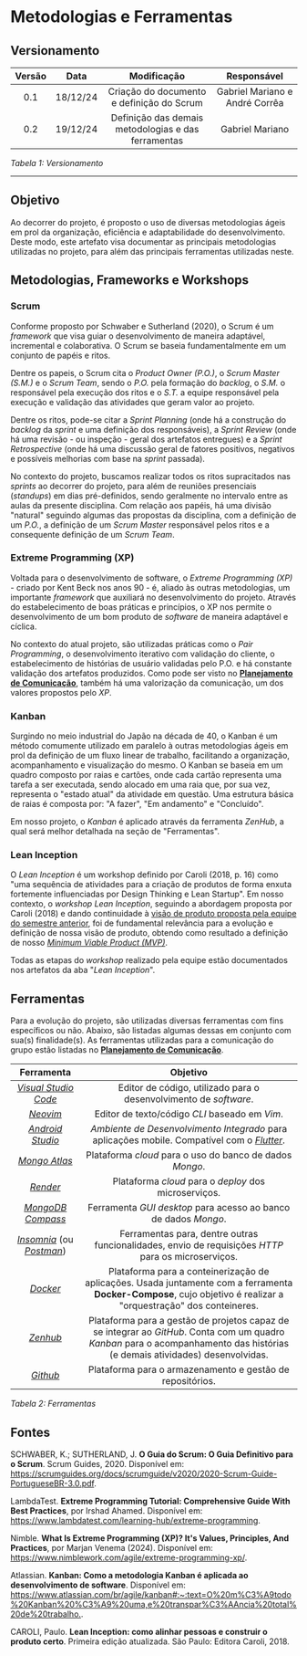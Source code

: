 # Metodologias e Ferramentas

## Versionamento

| **Versão** | **Data** | **Modificação** | **Responsável** |
| :-: | :-: | :-: | :-: |
| 0.1 | 18/12/24 | Criação do documento e definição do Scrum | Gabriel Mariano e André Corrêa |
| 0.2 | 19/12/24 | Definição das demais metodologias e das ferramentas | Gabriel Mariano |

*Tabela 1: Versionamento*

---

## Objetivo

Ao decorrer do projeto, é proposto o uso de diversas metodologias ágeis em prol da organização, eficiência e adaptabilidade do desenvolvimento. Deste modo, este artefato visa documentar as principais metodologias utilizadas no projeto, para além das principais ferramentas utilizadas neste.

## Metodologias, Frameworks e Workshops

### Scrum

Conforme proposto por Schwaber e Sutherland (2020), o Scrum é um *framework* que visa guiar o desenvolvimento de maneira adaptável, incremental e colaborativa. O Scrum se baseia fundamentalmente em um conjunto de papéis e ritos.

Dentre os papeis, o Scrum cita o *Product Owner (P.O.)*, o *Scrum Master (S.M.)* e o *Scrum Team*, sendo o *P.O.* pela formação do *backlog*, o *S.M.* o responsável pela execução dos ritos e o *S.T.* a equipe responsável pela execução e validação das atividades que geram valor ao projeto.

Dentre os ritos, pode-se citar a *Sprint Planning* (onde há a construção do *backlog* da *sprint* e uma definição dos responsáveis), a *Sprint Review* (onde há uma revisão - ou inspeção - geral dos artefatos entregues) e a *Sprint Retrospective* (onde há uma discussão geral de fatores positivos, negativos e possíveis melhorias com base na *sprint* passada).

No contexto do projeto, buscamos realizar todos os ritos supracitados nas *sprints* ao decorrer do projeto, para além de reuniões presenciais (*standups*) em dias pré-definidos, sendo geralmente no intervalo entre as aulas da presente disciplina. Com relação aos papéis, há uma divisão "natural" seguindo algumas das propostas da disciplina, com a definição de um *P.O.*, a definição de um *Scrum Master* responsável pelos ritos e a consequente definição de um *Scrum Team*.

### Extreme Programming (XP)

Voltada para o desenvolvimento de software, o *Extreme Programming (XP)* - criado por Kent Beck nos anos 90 - é, aliado às outras metodologias, um importante *framework* que auxiliará no desenvolvimento do projeto. Através do estabelecimento de boas práticas e princípios, o XP nos permite o desenvolvimento de um bom produto de *software* de maneira adaptável e cíclica.

No contexto do atual projeto, são utilizadas práticas como o *Pair Programming*, o desenvolvimento iterativo com validação do cliente, o estabelecimento de histórias de usuário validadas pelo P.O. e há constante validação dos artefatos produzidos. Como pode ser visto no [**Planejamento de Comunicação**](../equipe/planejamento_de_comunicacao.md), também há uma valorização da comunicação, um dos valores propostos pelo *XP*.

### Kanban

Surgindo no meio industrial do Japão na década de 40, o Kanban é um método comumente utilizado em paralelo à outras metodologias ágeis em prol da definição de um fluxo linear de trabalho, facilitando a organização, acompanhamento e visualização do mesmo. O Kanban se baseia em um quadro composto por raias e cartões, onde cada cartão representa uma tarefa a ser executada, sendo alocado em uma raia que, por sua vez, representa o "estado atual" da atividade em questão. Uma estrutura básica de raias é composta por: "A fazer", "Em andamento" e "Concluído".

Em nosso projeto, o *Kanban* é aplicado através da ferramenta *ZenHub*, a qual será melhor detalhada na seção de "Ferramentas".

### Lean Inception

O *Lean Inception* é um workshop definido por Caroli (2018, p. 16) como "uma sequência de atividades para a criação de produtos de forma enxuta fortemente influenciadas por Design Thinking e Lean Startup". Em nosso contexto, o *workshop Lean Inception*, seguindo a abordagem proposta por Caroli (2018) e dando continuidade à [visão de produto proposta pela equipe do semestre anterior](https://fga-eps-mds.github.io/2024.1-CALCULUS-DOC/lean/canvas_mvp/), foi de fundamental relevância para a evolução e definição de nossa visão de produto, obtendo como resultado a definição de nosso [*Minimum Viable Product (MVP)*](../Lean_Inception/canvas_mvp.md).

Todas as etapas do *workshop* realizado pela equipe estão documentados nos artefatos da aba "*Lean Inception*".

## Ferramentas

Para a evolução do projeto, são utilizadas diversas ferramentas com fins específicos ou não. Abaixo, são listadas algumas dessas em conjunto com sua(s) finalidade(s). As ferramentas utilizadas para a comunicação do grupo estão listadas no [**Planejamento de Comunicação**](../equipe/planejamento_de_comunicacao.md).

| **Ferramenta** | **Objetivo** |
| :-: | :-: |
| [*Visual Studio Code*](https://code.visualstudio.com/) | Editor de código, utilizado para o desenvolvimento de *software*.  |
| [*Neovim*](https://neovim.io/) | Editor de texto/código *CLI* baseado em *Vim*. |
| [*Android Studio*](https://developer.android.com/studio?hl=pt-br) | *Ambiente de Desenvolvimento Integrado* para aplicações mobile. Compatível com o [*Flutter*](https://docs.flutter.dev/). |
| [*Mongo Atlas*](https://www.mongodb.com/pt-br/atlas) | Plataforma *cloud* para o uso do banco de dados *Mongo*. |
| [*Render*](https://render.com/) | Plataforma *cloud* para o *deploy* dos microserviços. |
| [*MongoDB Compass*](https://www.mongodb.com/pt-br/products/tools/compass) | Ferramenta *GUI desktop* para acesso ao banco de dados *Mongo*.  |
| [*Insomnia*](https://insomnia.rest/) (ou [*Postman*](https://www.postman.com/)) | Ferramentas para, dentre outras funcionalidades, envio de requisições *HTTP* para os microserviços. |
| [*Docker*](https://www.docker.com/) | Plataforma para a conteinerização de aplicações. Usada juntamente com a ferramenta **Docker-Compose**, cujo objetivo é realizar a "orquestração" dos conteineres. |
| [*Zenhub*](https://www.zenhub.com/) | Plataforma para a gestão de projetos capaz de se integrar ao *GitHub*. Conta com um quadro *Kanban* para o acompanhamento das histórias (e demais atividades) desenvolvidas. |
| [*Github*](https://github.com/) | Plataforma para o armazenamento e gestão de repositórios. |

*Tabela 2: Ferramentas*

## Fontes

SCHWABER, K.; SUTHERLAND, J. **O Guia do Scrum: O Guia Definitivo para o Scrum**. Scrum Guides, 2020. Disponível em: <https://scrumguides.org/docs/scrumguide/v2020/2020-Scrum-Guide-PortugueseBR-3.0.pdf>.

LambdaTest. **Extreme Programming Tutorial: Comprehensive Guide With Best Practices**, por Irshad Ahamed. Disponível em: <https://www.lambdatest.com/learning-hub/extreme-programming>.

Nimble. **What Is Extreme Programming (XP)? It's Values, Principles, And Practices**, por Marjan Venema (2024). Disponível em: <https://www.nimblework.com/agile/extreme-programming-xp/>.

Atlassian. **Kanban: Como a metodologia Kanban é aplicada ao desenvolvimento de software**. Disponível em: <https://www.atlassian.com/br/agile/kanban#:~:text=O%20m%C3%A9todo%20Kanban%20%C3%A9%20uma,e%20transpar%C3%AAncia%20total%20de%20trabalho.>.

CAROLI, Paulo. **Lean Inception: como alinhar pessoas e construir o produto certo**. Primeira edição atualizada. São Paulo: Editora Caroli, 2018.
